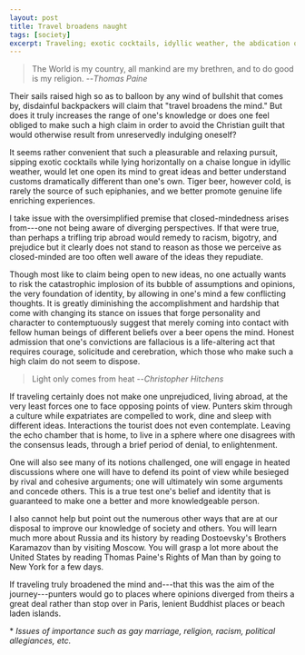 ```yaml
---
layout: post
title: Travel broadens naught
tags: [society]
excerpt: Traveling; exotic cocktails, idyllic weather, the abdication of all responsibility and time constraints for the space of a few days or weeks, which conveniently also makes one a better person. Never was anything so rewarding yet pleasurable.
---
```


> The World is my country, all mankind are my brethren, and to do good is my religion.
> --<cite>Thomas Paine</cite>

Their sails raised high so as to balloon by any wind of bullshit that comes by, disdainful backpackers will claim that "travel broadens the mind." But does it truly increases the range of one's knowledge or does one feel obliged to make such a high claim in order to avoid the Christian guilt that would otherwise result from unreservedly indulging oneself?

It seems rather convenient that such a pleasurable and relaxing pursuit, sipping exotic cocktails while lying horizontally on a chaise longue in idyllic weather, would let one open its mind to great ideas and better understand customs dramatically different than one's own. Tiger beer, however cold, is rarely the source of such epiphanies, and we better promote genuine life enriching experiences.

I take issue with the oversimplified premise that closed-mindedness arises from---one not being aware of diverging perspectives. If that were true, than perhaps a trifling trip abroad would remedy to racism, bigotry, and prejudice but it clearly does not stand to reason as those we perceive as closed-minded are too often well aware of the ideas they repudiate.

Though most like to claim being open to new ideas, no one actually wants to risk the catastrophic implosion of its bubble of assumptions and opinions, the very foundation of identity, by allowing in one's mind a few conflicting thoughts. It is greatly diminishing the accomplishment and hardship that come with changing its stance on issues that forge personality and character to contemptuously suggest that merely coming into contact with fellow human beings of different beliefs over a beer opens the mind. Honest admission that one's convictions are fallacious is a life-altering act that requires courage, solicitude and cerebration, which those who make such a high claim do not seem to dispose.

> Light only comes from heat
> --<cite>Christopher Hitchens</cite>

If traveling certainly does not make one unprejudiced, living abroad, at the very least forces one to face opposing points of view. Punters skim through a culture while expatriates are compelled to work, dine and sleep with different ideas. Interactions the tourist does not even contemplate. Leaving the echo chamber that is home, to live in a sphere where one disagrees with the consensus leads, through a brief period of denial, to enlightenment.

One will also see many of its notions challenged, one will engage in heated discussions where one will have to defend its point of view while besieged by rival and cohesive arguments; one will ultimately win some arguments and concede others. This is a true test one's belief and identity that is guaranteed to make one a better and more knowledgeable person.

I also cannot help but point out the numerous other ways that are at our disposal to improve our knowledge of society and others. You will learn much more about Russia and its history by reading Dostoevsky's Brothers Karamazov than by visiting Moscow. You will grasp a lot more about the United States by reading Thomas Paine's Rights of Man than by going to New York for a few days.

If traveling truly broadened the mind and---that this was the aim of the journey---punters would go to places where opinions diverged from theirs a great deal rather than stop over in Paris, lenient Buddhist places or beach laden islands.

\* *Issues of importance such as gay marriage, religion, racism, political allegiances, etc.*
